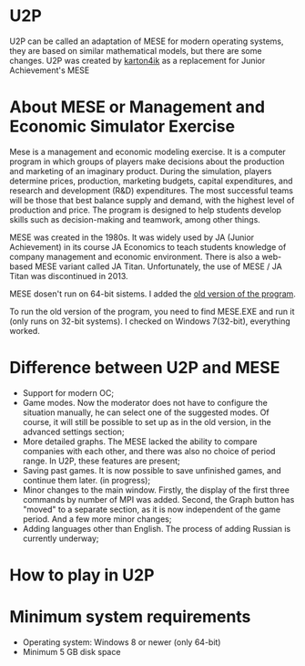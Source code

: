 
# U2P
U2P can be called an adaptation of MESE for modern operating systems, they are based on similar mathematical models, but there are some changes. U2P was created by <a href='https://github.com/cardboardchik'>karton4ik</a> as a replacement for Junior Achievement's MESE

# About MESE or Management and Economic Simulator Exercise

Mese is a management and economic modeling exercise. It is a computer program in which groups of players make decisions about the production and marketing of an imaginary product. During the simulation, players determine prices, production, marketing budgets, capital expenditures, and research and development (R&D) expenditures. The most successful teams will be those that best balance supply and demand, with the highest level of production and price. The program is designed to help students develop skills such as decision-making and teamwork, among other things.

MESE was created in the 1980s. It was widely used by JA (Junior Achievement) in its course JA Economics to teach students knowledge of company management and economic environment. There is also a web-based MESE variant called JA Titan. Unfortunately, the use of MESE / JA Titan was discontinued in 2013.

MESE dosen't run on 64-bit sistems. I added the <a href='https://github.com/cardboardchik/Mese_2022/tree/main/mese_old_ver'>old version of the program</a>.

To run the old version of the program, you need to find MESE.EXE and run it (only runs on 32-bit systems). I checked on Windows 7(32-bit), everything worked.

# Difference between U2P and MESE
<ul>
  <li>Support for modern OC;</li>
  <li>Game modes. Now the moderator does not have to configure the situation manually, he can select one of the suggested modes. Of course, it will still be possible to set up as in the old version, in the advanced settings section;</li>
  <li>More detailed graphs. The MESE lacked the ability to compare companies with each other, and there was also no choice of period range. In U2P, these features are present;</li>
  <li>Saving past games. It is now possible to save unfinished games, and continue them later. (in progress);</li>
  <li>Minor changes to the main window. Firstly, the display of the first three commands by number of MPI was added. Second, the Graph button has "moved" to a separate section, as it is now independent of the game period. And a few more minor changes;</li>
  <li>Adding languages other than English. The process of adding Russian is currently underway;</li>
</ul>

# How to play in U2P


# Minimum system requirements
<ul>
  <li>Operating system: Windows 8 or newer (only 64-bit)</li>
  <li>Minimum 5 GB disk space</li>
</ul>
